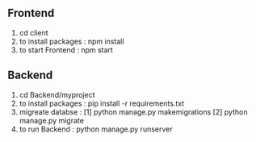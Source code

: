 ## Frontend
1. cd client
2. to install packages : npm install
3. to start Frontend : npm start

## Backend
1. cd Backend/myproject
2. to install packages : pip install -r requirements.txt
3. migreate databse : [1] python manage.py makemigrations [2] python manage.py migrate
4. to run Backend : python manage.py runserver
